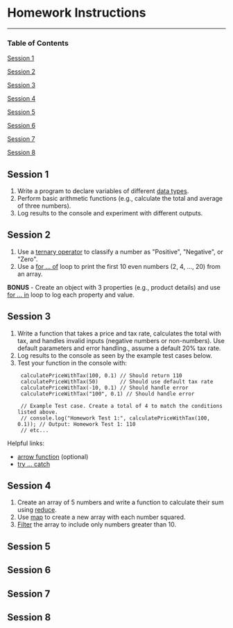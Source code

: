 # Homework Instructions

---

### Table of Contents

[Session 1](https://github.com/jhadev/script-club-projects/tree/main/homework#session-1)

[Session 2](https://github.com/jhadev/script-club-projects/tree/main/homework#session-2)

[Session 3](https://github.com/jhadev/script-club-projects/tree/main/homework#session-3)

[Session 4](https://github.com/jhadev/script-club-projects/tree/main/homework#session-4)

[Session 5](https://github.com/jhadev/script-club-projects/tree/main/homework#session-5)

[Session 6](https://github.com/jhadev/script-club-projects/tree/main/homework#session-6)

[Session 7](https://github.com/jhadev/script-club-projects/tree/main/homework#session-7)

[Session 8](https://github.com/jhadev/script-club-projects/tree/main/homework#session-8)


## Session 1

1. Write a program to declare variables of different [data types](https://developer.mozilla.org/en-US/docs/Web/JavaScript/Guide/Data_structures).
2. Perform basic arithmetic functions (e.g., calculate the total and average of three numbers).
3. Log results to the console and experiment with different outputs.

## Session 2

1. Use a [ternary operator](https://developer.mozilla.org/en-US/docs/Web/JavaScript/Reference/Operators/Conditional_operator) to classify a number as "Positive", "Negative", or "Zero".
2. Use a [for ... of](https://developer.mozilla.org/en-US/docs/Web/JavaScript/Reference/Statements/for...of) loop to print the first 10 even numbers (2, 4, ..., 20) from an array.
   
  **BONUS** - Create an object with 3 properties (e.g., product details) and use [for ... in](https://developer.mozilla.org/en-US/docs/Web/JavaScript/Reference/Statements/for...in) loop to log each property and value.

## Session 3

1. Write a function that takes a price and tax rate, calculates the total with tax,
and handles invalid inputs (negative numbers or non-numbers). Use default parameters and error handling.,
assume a default 20% tax rate.
2. Log results to the console as seen by the example test cases below.
3. Test your function in the console with:
   ```
    calculatePriceWithTax(100, 0.1) // Should return 110
    calculatePriceWithTax(50)       // Should use default tax rate
    calculatePriceWithTax(-10, 0.1) // Should handle error
    calculatePriceWithTax("100", 0.1) // Should handle error

    // Example Test case. Create a total of 4 to match the conditions listed above.
    // console.log("Homework Test 1:", calculatePriceWithTax(100, 0.1)); // Output: Homework Test 1: 110
    // etc...
   ```
Helpful links: 
- [arrow function](https://developer.mozilla.org/en-US/docs/Web/JavaScript/Reference/Functions/Arrow_functions) (optional)
- [try ... catch](https://developer.mozilla.org/en-US/docs/Web/JavaScript/Reference/Statements/try...catch)
   
## Session 4

1. Create an array of 5 numbers and write a function to calculate their sum using [reduce](https://developer.mozilla.org/en-US/docs/Web/JavaScript/Reference/Global_Objects/Array/reduce).
2. Use [map](https://developer.mozilla.org/en-US/docs/Web/JavaScript/Reference/Global_Objects/Array/map) to create a new array with each number squared.
3. [Filter](https://developer.mozilla.org/en-US/docs/Web/JavaScript/Reference/Global_Objects/Array/filter) the array to include only numbers greater than 10.

## Session 5

## Session 6

## Session 7

## Session 8